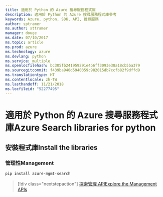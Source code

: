 ```yaml
---
title: 適用於 Python 的 Azure 搜尋服務程式庫
description: 適用於 Python 的 Azure 搜尋服務程式庫參考
keywords: Azure, python, SDK, API, 搜尋服務
author: sptramer
ms.author: sttramer
manager: douge
ms.date: 07/10/2017
ms.topic: article
ms.prod: azure
ms.technology: azure
ms.devlang: python
ms.service: multiple
ms.openlocfilehash: bc305fb241959291e4b6ff3093e38a18cb5ba379
ms.sourcegitcommit: f439ba940d5940359c982015db7ccfb82f9dffd9
ms.translationtype: HT
ms.contentlocale: zh-TW
ms.lasthandoff: 11/21/2018
ms.locfileid: "52277495"
---
```

# <a name="azure-search-libraries-for-python"></a><span data-ttu-id="c88c4-104">適用於 Python 的 Azure 搜尋服務程式庫</span><span class="sxs-lookup"><span data-stu-id="c88c4-104">Azure Search libraries for python</span></span>

## <a name="install-the-libraries"></a><span data-ttu-id="c88c4-105">安裝程式庫</span><span class="sxs-lookup"><span data-stu-id="c88c4-105">Install the libraries</span></span>


### <a name="management"></a><span data-ttu-id="c88c4-106">管理性</span><span class="sxs-lookup"><span data-stu-id="c88c4-106">Management</span></span>

```bash
pip install azure-mgmt-search
```
> [!div class="nextstepaction"]
> [<span data-ttu-id="c88c4-107">探索管理 API</span><span class="sxs-lookup"><span data-stu-id="c88c4-107">Explore the Management APIs</span></span>](/python/api/overview/azure/search/management)